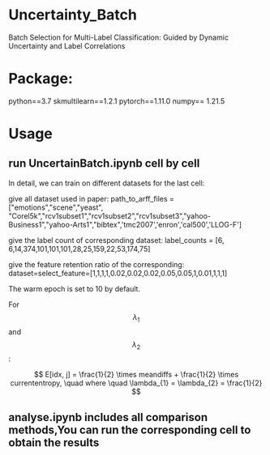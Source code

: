 # Uncertainty_Batch
Batch Selection for Multi-Label Classification: Guided by Dynamic Uncertainty and Label Correlations

# Package:
python==3.7
skmultilearn==1.2.1
pytorch==1.11.0 
numpy== 1.21.5

# Usage

## run UncertainBatch.ipynb cell by cell
   
In detail, we can train on different datasets for the last cell: 

give all dataset used in paper: path_to_arff_files = ["emotions","scene","yeast", "Corel5k","rcv1subset1","rcv1subset2","rcv1subset3","yahoo-Business1","yahoo-Arts1","bibtex",'tmc2007','enron','cal500','LLOG-F']

give the label count of corresponding dataset: label_counts = [6, 6,14,374,101,101,101,28,25,159,22,53,174,75]

give the feature retention ratio of the corresponding: dataset=select_feature=[1,1,1,1,0.02,0.02,0.02,0.05,0.05,1,0.01,1,1,1]

The warm epoch is set to 10 by default.

For $$\lambda_{1}$$ and $$\lambda_{2}$$:

$$
E[idx, j] = \frac{1}{2} \times meandiffs + \frac{1}{2} \times currententropy, \quad where \quad \lambda_{1} = \lambda_{2} = \frac{1}{2}
$$





## analyse.ipynb includes all comparison methods,You can run the corresponding cell to obtain the results
